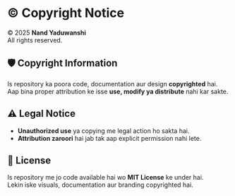 # ©️ Copyright Notice

© 2025 **Nand Yaduwanshi**  
All rights reserved.

## 🛡️ Copyright Information
Is repository ka poora code, documentation aur design **copyrighted** hai.  
Aap bina proper attribution ke isse **use, modify ya distribute** nahi kar sakte.  

## ⚠️ Legal Notice
- **Unauthorized use** ya copying me legal action ho sakta hai.  
- **Attribution zaroori** hai jab tak aap explicit permission nahi lete.

## 📜 License
Is repository me jo code available hai wo **MIT License** ke under hai.  
Lekin iske visuals, documentation aur branding copyrighted hai.
